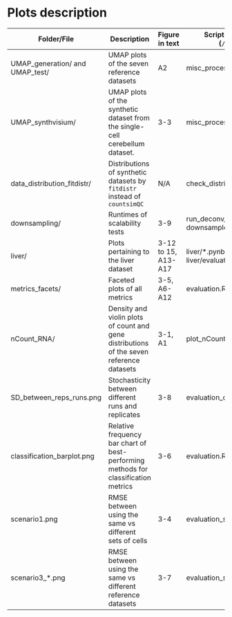 # Plots description

| Folder/File                     | Description                                                                              | Figure in text         | Script to create plot (`/Scripts/`)                |
|---------------------------------|------------------------------------------------------------------------------------------|------------------------|----------------------------------------------------|
| UMAP_generation/ and UMAP_test/ | UMAP plots of the seven reference datasets                                               | A2                     | misc_processing.R                                                |
| UMAP_synthvisium/               | UMAP plots of the synthetic dataset from the single-cell cerebellum dataset.             | 3-3                    | misc_processing.R                                  |
| data_distribution_fitdistr/     | Distributions of synthetic datasets by `fitdistr` instead of `countsimQC`                | N/A                    | check_distributions_fitdistr.R                     |
| downsampling/                   | Runtimes of scalability tests                                                            | 3-9                    | run_deconv_downsample/ downsample_plot_heatmaps.py |
| liver/                          | Plots pertaining to the liver dataset                                                    | 3-12 to 15,  A13-A17 | liver/*.pynb, liver/evaluate_liver_data.R          |
| metrics_facets/                 | Faceted plots of all metrics                                                             | 3-5, A6-A12            | evaluation.R                                       |
| nCount_RNA/                     | Density and violin plots of count and gene distributions of the seven reference datasets | 3-1, A1                | plot_nCount.R                                      |
| SD_between_reps_runs.png        | Stochasticity between different runs and replicates                                      | 3-8                    | evaluation_old_3reps3runs.R                        |
| classification_barplot.png      | Relative frequency bar chart of best-performing methods for classification metrics       | 3-6                    | evaluation.R                                       |
| scenario1.png                   | RMSE between using the same vs different sets of cells                                   | 3-4                    | evaluation_s1.R                                    |
| scenario3_*.png                 | RMSE between using the same vs different reference datasets                              | 3-7                    | evaluation_s3.R                                    |
